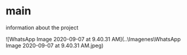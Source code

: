 # main
information about the project

![WhatsApp Image 2020-09-07 at 9.40.31 AM](\..\Imagenes\WhatsApp Image 2020-09-07 at 9.40.31 AM.jpeg)
